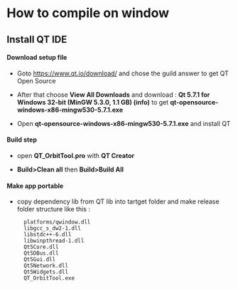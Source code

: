 # How to compile on window 

## Install QT IDE

#### Download setup file 
- Goto https://www.qt.io/download/ and chose the guild answer to get QT Open Source 

- After that choose **View All Downloads** and download : **Qt 5.7.1 for Windows 32-bit (MinGW 5.3.0, 1.1 GB)    (info)** to get **qt-opensource-windows-x86-mingw530-5.7.1.exe**

- Open **qt-opensource-windows-x86-mingw530-5.7.1.exe** and install QT


#### Build step

- open **QT_OrbitTool.pro** with **QT Creator**

- **Build>Clean all**  then **Build>Build All**


#### Make app portable 

- copy dependency lib from QT lib into tartget folder and make release folder structure like this :

		platforms/qwindow.dll
		libgcc_s_dw2-1.dll
		libstdc++-6.dll
		libwinpthread-1.dll
		Qt5Core.dll
		Qt5DBus.dll
		Qt5Gui.dll
		Qt5Network.dll
		Qt5Widgets.dll
		QT_OrbitTool.exe

 

